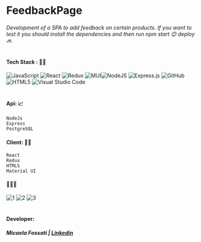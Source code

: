 # FeedbackPage


###### Development of a SPA to add feedback on certain products. If you want to test it you should install the dependencies and then run npm start 😊 deploy 🔜

#


#### Tech Stack : 👩‍💻

![JavaScript](https://img.shields.io/badge/javascript-%23323330.svg?style=flat&logo=Javascript&logoColor=%23F7DF1E) ![React](https://img.shields.io/badge/react-%2320232a.svg?style=flat&logo=React&logoColor=%2361DAFB) ![Redux](https://img.shields.io/badge/Redux-%23593d88.svg?style=flat&logo=redux&logoColor=white) ![MUI](https://img.shields.io/badge/MUI-%230081CB.svg?style=flat&logo=Material-ui&logoColor=white)![NodeJS](https://img.shields.io/badge/node.js-6DA55F?style=flat&logo=Node.js&logoColor=white) ![Express.js](https://img.shields.io/badge/express.js-%23404d59.svg?style=flat&logo=Express&logoColor=%2361DAFB) ![GitHub](https://img.shields.io/badge/Github-%23121011.svg?style=flat&logo=github&logoColor=white)  ![HTML5](https://img.shields.io/badge/html5-%23E34F26.svg?style=flat&logo=HTML5&logoColor=white) ![Visual Studio Code](https://img.shields.io/badge/Visual%20Studio%20Code-0078d7.svg?style=flat&logo=VS-Code&logoColor=white)
#


#### Api: 📈
```
NodeJs
Express
PostgreSQL
```
#### Client: 👩‍🎨
```
React
Redux
HTML5
Material UI
```
#### 🕵️‍♀️🧐
<img src="https://i.ibb.co/jVccM7F/1.png" alt="1" border="0">
<img src="https://i.ibb.co/zG042BF/Captura-de-Pantalla-2022-03-01-a-la-s-7-11-26-a-m.png" alt="2" border="0">
<img src="hhttps://i.ibb.co/qm4kpzr/Captura-de-Pantalla-2022-03-01-a-la-s-7-11-45-a-m.png" alt="3" border="0">

#

#### Developer: 

##### Micaela Fossati  | [Linkedin](https://www.linkedin.com/in/vmfossati/) 

#
